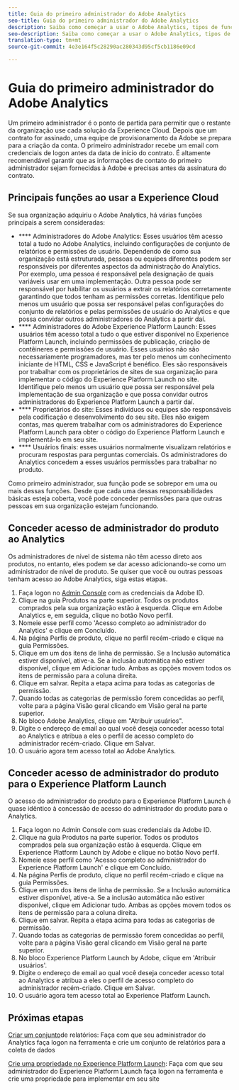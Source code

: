 ```yaml
---
title: Guia do primeiro administrador do Adobe Analytics
seo-title: Guia do primeiro administrador do Adobe Analytics
description: Saiba como começar a usar o Adobe Analytics, tipos de função gerais e fazer logon na interface do usuário.
seo-description: Saiba como começar a usar o Adobe Analytics, tipos de função gerais e fazer logon na interface do usuário.
translation-type: tm+mt
source-git-commit: 4e3e164f5c28290ac280343d95cf5cb1186e09cd

---
```



# Guia do primeiro administrador do Adobe Analytics

Um primeiro administrador é o ponto de partida para permitir que o restante da organização use cada solução da Experience Cloud. Depois que um contrato for assinado, uma equipe de provisionamento da Adobe se prepara para a criação da conta. O primeiro administrador recebe um email com credenciais de logon antes da data de início do contrato. É altamente recomendável garantir que as informações de contato do primeiro administrador sejam fornecidas à Adobe e precisas antes da assinatura do contrato.

## Principais funções ao usar a Experience Cloud

Se sua organização adquiriu o Adobe Analytics, há várias funções principais a serem consideradas:

- **** Administradores do Adobe Analytics: Esses usuários têm acesso total a tudo no Adobe Analytics, incluindo configurações de conjunto de relatórios e permissões de usuário. Dependendo de como sua organização está estruturada, pessoas ou equipes diferentes podem ser responsáveis por diferentes aspectos da administração do Analytics. Por exemplo, uma pessoa é responsável pela designação de quais variáveis usar em uma implementação. Outra pessoa pode ser responsável por habilitar os usuários a extrair os relatórios corretamente garantindo que todos tenham as permissões corretas. Identifique pelo menos um usuário que possa ser responsável pelas configurações do conjunto de relatórios e pelas permissões de usuário do Analytics e que possa convidar outros administradores do Analytics a partir daí.
- **** Administradores do Adobe Experience Platform Launch: Esses usuários têm acesso total a tudo o que estiver disponível no Experience Platform Launch, incluindo permissões de publicação, criação de contêineres e permissões de usuário. Esses usuários não são necessariamente programadores, mas ter pelo menos um conhecimento iniciante de HTML, CSS e JavaScript é benéfico. Eles são responsáveis por trabalhar com os proprietários de sites de sua organização para implementar o código do Experience Platform Launch no site. Identifique pelo menos um usuário que possa ser responsável pela implementação de sua organização e que possa convidar outros administradores do Experience Platform Launch a partir daí.
- **** Proprietários do site: Esses indivíduos ou equipes são responsáveis pela codificação e desenvolvimento do seu site. Eles não exigem contas, mas querem trabalhar com os administradores do Experience Platform Launch para obter o código do Experience Platform Launch e implementá-lo em seu site.
- **** Usuários finais: esses usuários normalmente visualizam relatórios e procuram respostas para perguntas comerciais. Os administradores do Analytics concedem a esses usuários permissões para trabalhar no produto.

Como primeiro administrador, sua função pode se sobrepor em uma ou mais dessas funções. Desde que cada uma dessas responsabilidades básicas esteja coberta, você pode conceder permissões para que outras pessoas em sua organização estejam funcionando.

## Conceder acesso de administrador do produto ao Analytics

Os administradores de nível de sistema não têm acesso direto aos produtos, no entanto, eles podem se dar acesso adicionando-se como um administrador de nível de produto. Se quiser que você ou outras pessoas tenham acesso ao Adobe Analytics, siga estas etapas.

1. Faça logon no [Admin Console](https://adminconsole.adobe.com/) com as credenciais da Adobe ID.
1. Clique na guia Produtos na parte superior. Todos os produtos comprados pela sua organização estão à esquerda. Clique em Adobe Analytics e, em seguida, clique no botão Novo perfil.
1. Nomeie esse perfil como 'Acesso completo ao administrador do Analytics' e clique em Concluído.
1. Na página Perfis de produto, clique no perfil recém-criado e clique na guia Permissões.
1. Clique em um dos itens de linha de permissão. Se a Inclusão automática estiver disponível, ative-a. Se a inclusão automática não estiver disponível, clique em Adicionar tudo. Ambas as opções movem todos os itens de permissão para a coluna direita.
1. Clique em salvar. Repita a etapa acima para todas as categorias de permissão.
1. Quando todas as categorias de permissão forem concedidas ao perfil, volte para a página Visão geral clicando em Visão geral na parte superior.
1. No bloco Adobe Analytics, clique em "Atribuir usuários".
1. Digite o endereço de email ao qual você deseja conceder acesso total ao Analytics e atribua a eles o perfil de acesso completo do administrador recém-criado. Clique em Salvar.
1. O usuário agora tem acesso total ao Adobe Analytics.

## Conceder acesso de administrador do produto para o Experience Platform Launch

O acesso do administrador do produto para o Experience Platform Launch é quase idêntico à concessão de acesso do administrador do produto para o Analytics.

1. Faça logon no Admin Console com suas credenciais da Adobe ID.
1. Clique na guia Produtos na parte superior. Todos os produtos comprados pela sua organização estão à esquerda. Clique em Experience Platform Launch by Adobe e clique no botão Novo perfil.
1. Nomeie esse perfil como 'Acesso completo ao administrador do Experience Platform Launch' e clique em Concluído.
1. Na página Perfis de produto, clique no perfil recém-criado e clique na guia Permissões.
1. Clique em um dos itens de linha de permissão. Se a Inclusão automática estiver disponível, ative-a. Se a inclusão automática não estiver disponível, clique em Adicionar tudo. Ambas as opções movem todos os itens de permissão para a coluna direita.
1. Clique em salvar. Repita a etapa acima para todas as categorias de permissão.
1. Quando todas as categorias de permissão forem concedidas ao perfil, volte para a página Visão geral clicando em Visão geral na parte superior.
1. No bloco Experience Platform Launch by Adobe, clique em 'Atribuir usuários'.
1. Digite o endereço de email ao qual você deseja conceder acesso total ao Analytics e atribua a eles o perfil de acesso completo do administrador recém-criado. Clique em Salvar.
1. O usuário agora tem acesso total ao Experience Platform Launch.

## Próximas etapas

[Criar um conjunto](create-report-suite.md)de relatórios: Faça com que seu administrador do Analytics faça logon na ferramenta e crie um conjunto de relatórios para a coleta de dados

[Crie uma propriedade no Experience Platform Launch](/help/implement/implement-with-launch/create-analytics-property.md): Faça com que seu administrador do Experience Platform Launch faça logon na ferramenta e crie uma propriedade para implementar em seu site
